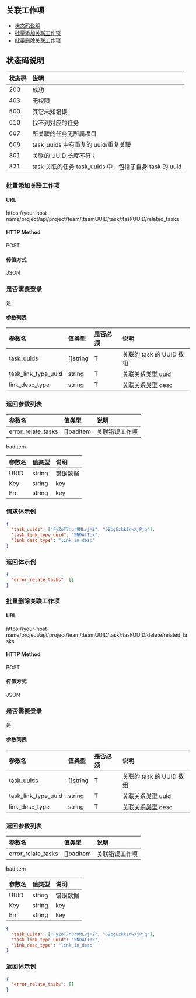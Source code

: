 ## 关联工作项

- [状态码说明](#状态码说明)
- [批量添加关联工作项](#批量添加关联工作项)
- [批量删除关联工作项](#批量删除关联工作项)

## 状态码说明

| 状态码 | 说明                                                   |
| :----- | :----------------------------------------------------- |
| 200    | 成功                                                   |
| 403    | 无权限                                                 |
| 500    | 其它未知错误                                           |
| 610    | 找不到对应的任务                                       |
| 607    | 所关联的任务无所属项目                                 |
| 608    | task_uuids 中有重复的 uuid/重复关联                    |
| 801    | 关联的 UUID 长度不符；                                 |
| 821    | task 关联的任务 task_uuids 中，包括了自身 task 的 uuid |

### 批量添加关联工作项

#### URL

https://your-host-name/project/api/project/team/:teamUUID/task/:taskUUID/related_tasks

#### HTTP Method

POST

#### 传值方式

JSON

### 是否需要登录

是

#### 参数列表

| 参数名              | 值类型   | 是否必须 | 说明                                                                            |
| :------------------ | :------- | :------- | :------------------------------------------------------------------------------ |
| task_uuids          | []string | T        | 关联的 task 的 UUID 数组                                                        |
| task_link_type_uuid | string   | T        | [关联关系类型](../../item/task_link_type/task_link_type.md#task_link_type) uuid |
| link_desc_type      | string   | T        | [关联关系类型](../../item/task_link_type/task_link_type.md#task_link_type) desc |

### 返回参数列表

| 参数名             | 值类型    | 说明           |
| :----------------- | :-------- | :------------- |
| error_relate_tasks | []badItem | 关联错误工作项 |

badItem

| 参数名 | 值类型 | 说明     |
| :----- | :----- | :------- |
| UUID   | string | 错误数据 |
| Key    | string | key      |
| Err    | string | key      |

### 请求体示例

```json
{
  "task_uuids": ["FyZoT7nur9MLvjM2", "6ZpgEzkkIrwXjPjq"],
  "task_link_type_uuid": "5NDAfTqk",
  "link_desc_type": "link_in_desc"
}
```

### 返回体示例

```json
{
  "error_relate_tasks": []
}
```

### 批量删除关联工作项

#### URL

https://your-host-name/project/api/project/team/:teamUUID/task/:taskUUID/delete/related_tasks

#### HTTP Method

POST

#### 传值方式

JSON

### 是否需要登录

是

#### 参数列表

| 参数名              | 值类型   | 是否必须 | 说明                                                                            |
| :------------------ | :------- | :------- | :------------------------------------------------------------------------------ |
| task_uuids          | []string | T        | 关联的 task 的 UUID 数组                                                        |
| task_link_type_uuid | string   | T        | [关联关系类型](../../item/task_link_type/task_link_type.md#task_link_type) uuid |
| link_desc_type      | string   | T        | [关联关系类型](../../item/task_link_type/task_link_type.md#task_link_type) desc |

### 返回参数列表

| 参数名             | 值类型    | 说明           |
| :----------------- | :-------- | :------------- |
| error_relate_tasks | []badItem | 关联错误工作项 |

badItem

| 参数名 | 值类型 | 说明     |
| :----- | :----- | :------- |
| UUID   | string | 错误数据 |
| Key    | string | key      |
| Err    | string | key      |

```json
{
  "task_uuids": ["FyZoT7nur9MLvjM2", "6ZpgEzkkIrwXjPjq"],
  "task_link_type_uuid": "5NDAfTqk",
  "link_desc_type": "link_in_desc"
}
```

### 返回体示例

```json
{
  "error_relate_tasks": []
}
```
